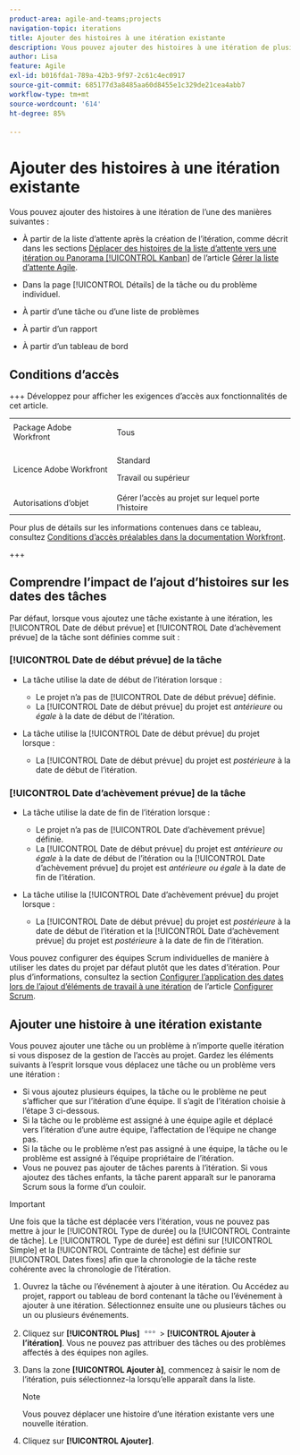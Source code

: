 ```yaml
---
product-area: agile-and-teams;projects
navigation-topic: iterations
title: Ajouter des histoires à une itération existante
description: Vous pouvez ajouter des histoires à une itération de plusieurs façons.
author: Lisa
feature: Agile
exl-id: b016fda1-789a-42b3-9f97-2c61c4ec0917
source-git-commit: 685177d3a8485aa60d8455e1c329de21cea4abb7
workflow-type: tm+mt
source-wordcount: '614'
ht-degree: 85%

---
```


# Ajouter des histoires à une itération existante

Vous pouvez ajouter des histoires à une itération de l’une des manières suivantes :

* À partir de la liste d’attente après la création de l’itération, comme décrit dans les sections [Déplacer des histoires de la liste d’attente vers une itération ou Panorama [!UICONTROL Kanban]](../../../agile/work-in-an-agile-environment/manage-the-agile-backlog.md#move-stories-from-the-backlog-to-an-iteration-or--board) de l’article [Gérer la liste d’attente Agile](../../../agile/work-in-an-agile-environment/manage-the-agile-backlog.md).

* Dans la page [!UICONTROL Détails] de la tâche ou du problème individuel.
* À partir d’une tâche ou d’une liste de problèmes
* À partir d’un rapport
* À partir d’un tableau de bord

## Conditions d’accès

+++ Développez pour afficher les exigences d’accès aux fonctionnalités de cet article.

<table style="table-layout:auto"> 
 <tbody> 
  <tr> 
   <td role="rowheader">Package Adobe Workfront</td> 
   <td> <p>Tous</p> </td> 
  </tr> 
  <tr> 
   <td role="rowheader">Licence Adobe Workfront</td> 
   <td> <p>Standard</p> 
   <p>Travail ou supérieur</p> </td> 
  </tr>
   <tr> 
   <td role="rowheader">Autorisations d’objet</td> 
   <td>Gérer l’accès au projet sur lequel porte l’histoire </td> 
  </tr>
 </tbody> 
</table>

Pour plus de détails sur les informations contenues dans ce tableau, consultez [Conditions d’accès préalables dans la documentation Workfront](/help/quicksilver/administration-and-setup/add-users/access-levels-and-object-permissions/access-level-requirements-in-documentation.md).

+++

## Comprendre l’impact de l’ajout d’histoires sur les dates des tâches

Par défaut, lorsque vous ajoutez une tâche existante à une itération, les [!UICONTROL Date de début prévue] et [!UICONTROL Date d’achèvement prévue] de la tâche sont définies comme suit :

### [!UICONTROL Date de début prévue] de la tâche

* La tâche utilise la date de début de l’itération lorsque :

   * Le projet n’a pas de [!UICONTROL Date de début prévue] définie.
   * La [!UICONTROL Date de début prévue] du projet est *antérieure* ou *égale* à la date de début de l’itération.

* La tâche utilise la [!UICONTROL Date de début prévue] du projet lorsque :

   * La [!UICONTROL Date de début prévue] du projet est *postérieure* à la date de début de l’itération.

### [!UICONTROL Date d’achèvement prévue] de la tâche

* La tâche utilise la date de fin de l’itération lorsque :

   * Le projet n’a pas de [!UICONTROL Date d’achèvement prévue] définie.
   * La [!UICONTROL Date de début prévue] du projet est *antérieure ou égale* à la date de début de l’itération ou la [!UICONTROL Date d’achèvement prévue] du projet est *antérieure ou égale* à la date de fin de l’itération.

* La tâche utilise la [!UICONTROL Date d’achèvement prévue] du projet lorsque :

   * La [!UICONTROL Date de début prévue] du projet est *postérieure* à la date de début de l’itération et la [!UICONTROL Date d’achèvement prévue] du projet est *postérieure* à la date de fin de l’itération.

Vous pouvez configurer des équipes Scrum individuelles de manière à utiliser les dates du projet par défaut plutôt que les dates d’itération. Pour plus d’informations, consultez la section [Configurer l’application des dates lors de l’ajout d’éléments de travail à une itération](../../../agile/get-started-with-agile-in-workfront/configure-scrum.md#configure-how-dates-are-applied-when-adding-work-items-to-an-iteration) de l’article [Configurer Scrum](../../../agile/get-started-with-agile-in-workfront/configure-scrum.md).

## Ajouter une histoire à une itération existante

Vous pouvez ajouter une tâche ou un problème à n’importe quelle itération si vous disposez de la gestion de l’accès au projet. Gardez les éléments suivants à l’esprit lorsque vous déplacez une tâche ou un problème vers une itération :

* Si vous ajoutez plusieurs équipes, la tâche ou le problème ne peut s’afficher que sur l’itération d’une équipe. Il s’agit de l’itération choisie à l’étape 3 ci-dessous.
* Si la tâche ou le problème est assigné à une équipe agile et déplacé vers l’itération d’une autre équipe, l’affectation de l’équipe ne change pas.
* Si la tâche ou le problème n’est pas assigné à une équipe, la tâche ou le problème est assigné à l’équipe propriétaire de l’itération.
* Vous ne pouvez pas ajouter de tâches parents à l’itération. Si vous ajoutez des tâches enfants, la tâche parent apparaît sur le panorama Scrum sous la forme d’un couloir.

>[!IMPORTANT]
>
>Une fois que la tâche est déplacée vers l’itération, vous ne pouvez pas mettre à jour le [!UICONTROL Type de durée] ou la [!UICONTROL Contrainte de tâche]. Le [!UICONTROL Type de durée] est défini sur [!UICONTROL Simple] et la [!UICONTROL Contrainte de tâche] est définie sur [!UICONTROL Dates fixes] afin que la chronologie de la tâche reste cohérente avec la chronologie de l’itération.

1. Ouvrez la tâche ou l’événement à ajouter à une itération.
Ou
Accédez au projet, rapport ou tableau de bord contenant la tâche ou l’événement à ajouter à une itération. Sélectionnez ensuite une ou plusieurs tâches ou un ou plusieurs événements.

1. Cliquez sur **[!UICONTROL Plus]** ![Icône Plus](assets/more-icon.png) > **[!UICONTROL Ajouter à l’itération]**.
Vous ne pouvez pas attribuer des tâches ou des problèmes affectés à des équipes non agiles.

1. Dans la zone **[!UICONTROL Ajouter à]**, commencez à saisir le nom de l’itération, puis sélectionnez-la lorsqu’elle apparaît dans la liste.

   >[!NOTE]
   >
   >Vous pouvez déplacer une histoire d’une itération existante vers une nouvelle itération.

1. Cliquez sur **[!UICONTROL Ajouter]**.
